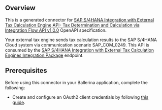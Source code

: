 ## Overview
This is a generated connector for [SAP S/4HANA Integration with External Tax Calculation Engine API- Tax Determination and Calculation via Integration Flow API v1.0.0](https://api.sap.com/api/taxquote/overview) OpenAPI specification.

Your external tax engine sends tax calculation results to the SAP S/4HANA Cloud system via communication scenario SAP_COM_0249. This API is consumed by the [SAP S/4HANA Integration with External Tax Calculation Engines Integration Package](https://api.sap.com/package/SAPS4HANAIntegrationwithExternalTaxCalculationEngines) endpoint.


## Prerequisites

Before using this connector in your Ballerina application, complete the following:

* Create and configure an OAuth2 client credentials by following [this guide](https://help.sap.com/viewer/b865ed651e414196b39f8922db2122c7/LATEST/en-US/7aefa21a65f94b25b7e639c3931b6f83.html).
